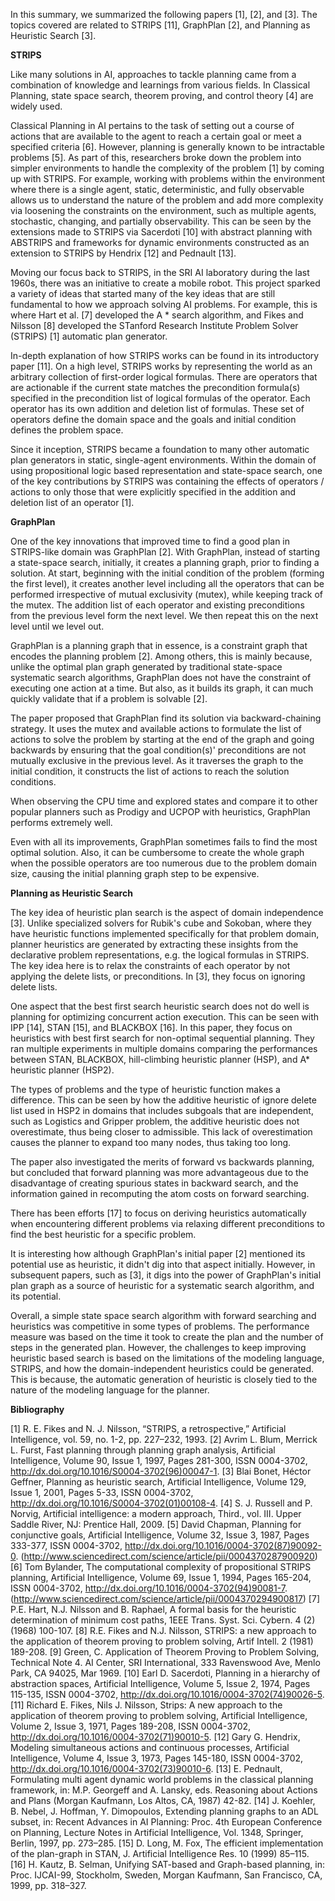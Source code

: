 In this summary, we summarized the following papers [1], [2], and [3]. The topics covered are related to STRIPS [11], GraphPlan [2], and Planning as Heuristic Search [3].



**STRIPS**



Like many solutions in AI, approaches to tackle planning came from a combination of knowledge and learnings from various fields. In Classical Planning, state space search, theorem proving, and control theory [4] are widely used.

Classical Planning in AI pertains to the task of setting out a course of actions that are available to the agent to reach a certain goal or meet a specified criteria [6]. However, planning is generally known to be intractable problems [5]. As part of this, researchers broke down the problem into simpler environments to handle the complexity of the problem [1] by coming up with STRIPS. For example, working with problems within the environment where there is a single agent, static, deterministic, and fully observable allows us to understand the nature of the problem and add more complexity via loosening the constraints on the environment, such as multiple agents, stochastic, changing, and partially observability. This can be seen by the extensions made to STRIPS via Sacerdoti [10] with abstract planning with ABSTRIPS and frameworks for dynamic environments constructed as an extension to STRIPS by Hendrix [12] and Pednault [13]. 

Moving our focus back to STRIPS, in the SRI AI laboratory during the last 1960s, there was an initiative to create a mobile robot. This project sparked a variety of ideas that started many of the key ideas that are still fundamental to how we approach solving AI problems. For example, this is where Hart et al. [7] developed the A * search algorithm, and Fikes and Nilsson [8] developed the STanford Research Institute Problem Solver (STRIPS) [1] automatic plan generator.

 In-depth explanation of how STRIPS works can be found in its introductory paper [11]. On a high level, STRIPS works by representing the world as an arbitrary collection of first-order logical formulas. There are operators that are actionable if the current state matches the precondition formula(s) specified in the precondition list of logical formulas of the operator. Each operator has its own addition and deletion list of formulas. These set of operators define the domain space and the goals and initial condition defines the problem space.

Since it inception, STRIPS became a foundation to many other automatic plan generators in static, single-agent environments. Within the domain of using propositional logic based representation and state-space search, one of the key contributions by STRIPS was containing the effects of operators / actions to only those that were explicitly specified in the addition and deletion list of an operator [1].



**GraphPlan**



One of the key innovations that improved time to find a good plan in STRIPS-like domain was GraphPlan [2]. With GraphPlan, instead of starting a state-space search, initially, it creates a planning graph, prior to finding a solution. At start, beginning with the initial condition of the problem (forming the first level), it creates another level including all the operators that can be performed irrespective of mutual exclusivity (mutex), while keeping track of the mutex. The addition list of each operator and existing preconditions from the previous level form the next level. We then repeat this on the next level until we level out.

GraphPlan is a planning graph that in essence, is a constraint graph that encodes the planning problem [2]. Among others, this is mainly because, unlike the optimal plan graph generated by traditional state-space systematic search algorithms, GraphPlan does not have the constraint of executing one action at a time. But also, as it builds its graph, it can much quickly validate that if a problem is solvable [2].

The paper proposed that GraphPlan find its solution via backward-chaining strategy. It uses the mutex and available actions to formulate the list of actions to solve the problem by starting at the end of the graph and going backwards by ensuring that the goal condition(s)' preconditions are not mutually exclusive in the previous level. As it traverses the graph to the initial condition, it constructs the list of actions to reach the solution conditions.

When observing the CPU time and explored states and compare it to other popular planners such as Prodigy and UCPOP with heuristics, GraphPlan performs extremely well.

Even with all its improvements, GraphPlan sometimes fails to find the most optimal solution. Also, it can be cumbersome to create the whole graph when the possible operators are too numerous due to the problem domain size, causing the initial planning graph step to be expensive.



**Planning as Heuristic Search**



The key idea of heuristic plan search is the aspect of domain independence [3]. Unlike specialized solvers for Rubik's cube and Sokoban, where they have heuristic functions implemented specifically for that problem domain, planner heuristics are generated by extracting these insights from the declarative problem representations, e.g. the logical formulas in STRIPS. The key idea here is to relax the constraints of each operator by not applying the delete lists, or preconditions. In [3], they focus on ignoring delete lists.

One aspect that the best first search heuristic search does not do well is planning for optimizing concurrent action execution. This can be seen with IPP [14], STAN [15], and BLACKBOX [16]. In this paper, they focus on heuristics with best first search for non-optimal sequential planning. They ran multiple experiments in multiple domains comparing the performances between STAN, BLACKBOX, hill-climbing heuristic planner (HSP), and A* heuristic planner (HSP2).

The types of problems and the type of heuristic function makes a difference. This can be seen by how the additive heuristic of ignore delete list used in HSP2 in domains that includes subgoals that are independent, such as Logistics and Gripper problem, the additive heuristic does not overestimate, thus being closer to admissible. This lack of overestimation causes the planner to expand too many nodes, thus taking too long.

The paper also investigated the merits of forward vs backwards planning, but concluded that forward planning was more advantageous due to the disadvantage of creating spurious states in backward search, and the information gained in recomputing the atom costs on forward searching.

There has been efforts [17] to focus on deriving heuristics automatically when encountering different problems via relaxing different preconditions to find the best heuristic for a specific problem.

It is interesting how although GraphPlan's initial paper [2] mentioned its potential use as heuristic, it didn't dig into that aspect initially. However, in subsequent papers, such as [3], it digs into the power of GraphPlan's initial plan graph as a source of heuristic for a systematic search algorithm, and its potential.

Overall, a simple state space search algorithm with forward searching and heuristics was competitive in some types of problems. The performance measure was based on the time it took to create the plan and the number of steps in the generated plan. However, the challenges to keep improving heuristic based search is based on the limitations of the modeling language, STRIPS, and how the domain-independent heuristics could be generated. This is because, the automatic generation of heuristic is closely tied to the nature of the modeling language for the planner.





**Bibliography**




[1] R. E. Fikes and N. J. Nilsson, “STRIPS, a retrospective,” Artificial Intelligence, vol. 59, no. 1-2, pp. 227–232, 1993.
[2] Avrim L. Blum, Merrick L. Furst, Fast planning through planning graph analysis, Artificial Intelligence, Volume 90, Issue 1, 1997, Pages 281-300, ISSN 0004-3702, http://dx.doi.org/10.1016/S0004-3702(96)00047-1.
[3] Blai Bonet, Héctor Geffner, Planning as heuristic search, Artificial Intelligence, Volume 129, Issue 1, 2001, Pages 5-33, ISSN 0004-3702, http://dx.doi.org/10.1016/S0004-3702(01)00108-4.
[4] S. J. Russell and P. Norvig, Artificial intelligence: a modern approach, Third., vol. III. Upper Saddle River, NJ: Prentice Hall, 2009.
[5] David Chapman, Planning for conjunctive goals, Artificial Intelligence, Volume 32, Issue 3, 1987, Pages 333-377, ISSN 0004-3702, http://dx.doi.org/10.1016/0004-3702(87)90092-0. (http://www.sciencedirect.com/science/article/pii/0004370287900920)
[6] Tom Bylander, The computational complexity of propositional STRIPS planning, Artificial Intelligence, Volume 69, Issue 1, 1994, Pages 165-204, ISSN 0004-3702, http://dx.doi.org/10.1016/0004-3702(94)90081-7.
(http://www.sciencedirect.com/science/article/pii/0004370294900817)
[7] P.E. Hart, N.J. Nilsson and B. Raphael, A formal basis for the heuristic determination of minimum cost paths, 1EEE Trans. Syst. Sci. Cybern. 4 (2) (1968) 100-107.
[8] R.E. Fikes and N.J. Nilsson, STRIPS: a new approach to the application of theorem proving to problem solving, Artif Intell. 2 (1981) 189-208.
[9] Green, C. Application of Theorem Proving to Problem Solving, Technical Note 4. AI Center, SRI International, 333 Ravenswood Ave, Menlo Park, CA 94025, Mar 1969.
[10] Earl D. Sacerdoti, Planning in a hierarchy of abstraction spaces, Artificial Intelligence, Volume 5, Issue 2, 1974, Pages 115-135, ISSN 0004-3702, http://dx.doi.org/10.1016/0004-3702(74)90026-5.
[11] Richard E. Fikes, Nils J. Nilsson, Strips: A new approach to the application of theorem proving to problem solving, Artificial Intelligence, Volume 2, Issue 3, 1971, Pages 189-208, ISSN 0004-3702, http://dx.doi.org/10.1016/0004-3702(71)90010-5.
[12] Gary G. Hendrix, Modeling simultaneous actions and continuous processes, Artificial Intelligence, Volume 4, Issue 3, 1973, Pages 145-180, ISSN 0004-3702, http://dx.doi.org/10.1016/0004-3702(73)90010-6.
[13] E. Pednault, Formulating multi agent dynamic world problems in the classical planning framework, in: M.P. Georgeff and A. Lansky, eds. Reasoning about Actions and Plans (Morgan Kaufmann, Los Altos, CA, 1987) 42-82.
[14] J. Koehler, B. Nebel, J. Hoffman, Y. Dimopoulos, Extending planning graphs to an ADL subset, in: Recent Advances in AI Planning: Proc. 4th European Conference on Planning, Lecture Notes in Artificial Intelligence, Vol. 1348, Springer, Berlin, 1997, pp. 273–285.
[15] D. Long, M. Fox, The efficient implementation of the plan-graph in STAN, J. Artificial Intelligence Res. 10 (1999) 85–115.
[16] H. Kautz, B. Selman, Unifying SAT-based and Graph-based planning, in: Proc. IJCAI-99, Stockholm, Sweden, Morgan Kaufmann, San Francisco, CA, 1999, pp. 318–327.


